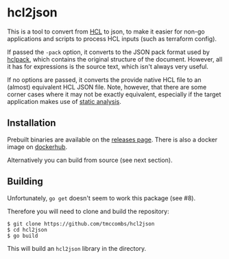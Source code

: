 # hcl2json

This is a tool to convert from [HCL](https://github.com/hashicorp/hcl2/blob/master/hcl/hclsyntax/spec.md) to json, to make it easier for non-go applications and scripts to process HCL inputs (such as terraform config).

If passed the `-pack` option, it converts to the JSON pack format used by [hclpack]( https://godoc.org/github.com/hashicorp/hcl2/hclpack), which contains the original structure of the document. However, all it has for expressions is the source text, which isn't always very useful.

If no options are passed, it converts the provide native HCL file to an (almost) equivalent HCL JSON file. Note, however, that there are some corner cases where it may not be exactly equivalent, especially if the target application makes use of [static analysis](https://github.com/hashicorp/hcl2/blob/master/hcl/hclsyntax/spec.md#static-analysis).

## Installation

Prebuilt binaries are available on the [releases page](https://github.com/tmccombs/hcl2json/releases). There is also a docker image on [dockerhub](https://hub.docker.com/r/tmccombs/hcl2json).

Alternatively you can build from source (see next section).

## Building

Unfortunately, `go get` doesn't seem to work this package (see #8).

Therefore you will need to clone and build the repository:

```
$ git clone https://github.com/tmccombs/hcl2json
$ cd hcl2json
$ go build
```

This will build an `hcl2json` library in the directory.
